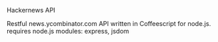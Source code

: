 Hackernews API

Restful news.ycombinator.com API written in Coffeescript for node.js. 
requires node.js modules: express, jsdom